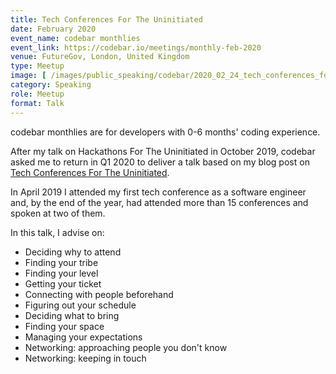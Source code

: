 ```yaml
---
title: Tech Conferences For The Uninitiated 
date: February 2020
event_name: codebar monthlies
event_link: https://codebar.io/meetings/monthly-feb-2020
venue: FutureGov, London, United Kingdom
type: Meetup
image: [ /images/public_speaking/codebar/2020_02_24_tech_conferences_for_the_uninitiated/tech-conferences-for-the-uninitiated.jpeg ]
category: Speaking
role: Meetup
format: Talk
---
```


codebar monthlies are for developers with 0-6 months' coding experience.

After my talk on Hackathons For The Uninitiated in October 2019, codebar asked me to return in Q1 2020 to deliver a talk based on my blog post on [Tech Conferences For The Uninitiated](/blog/2019/09/29/tech-conferences-for-the-uninitiated/).

In April 2019 I attended my first tech conference as a software engineer and, by the end of the year, had attended more than 15 conferences and spoken at two of them.

In this talk, I advise on:

* Deciding why to attend
* Finding your tribe
* Finding your level
* Getting your ticket
* Connecting with people beforehand
* Figuring out your schedule
* Deciding what to bring
* Finding your space
* Managing your expectations
* Networking: approaching people you don't know
* Networking: keeping in touch
